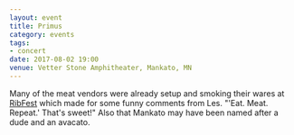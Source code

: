```yaml
---
layout: event
title: Primus
category: events
tags:
- concert
date: 2017-08-02 19:00
venue: Vetter Stone Amphitheater, Mankato, MN
---
```


Many of the meat vendors were already setup and smoking their wares at [RibFest][1] which made for some funny comments from Les. "'Eat. Meat. Repeat.' That's sweet!" Also that Mankato may have been named after a dude and an avacato.

[1]: http://mankatoribfest.com

